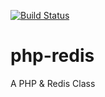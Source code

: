 [![Build Status](https://www.travis-ci.org/caoxiaolin/php-redis.svg?branch=master)](https://www.travis-ci.org/caoxiaolin/php-redis)
# php-redis
A PHP &amp; Redis Class
